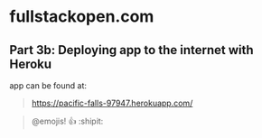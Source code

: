# fullstackopen.com

## Part 3b: Deploying app to the internet with Heroku


app can be found at:


> https://pacific-falls-97947.herokuapp.com/

> @emojis! :+1: :shipit:

